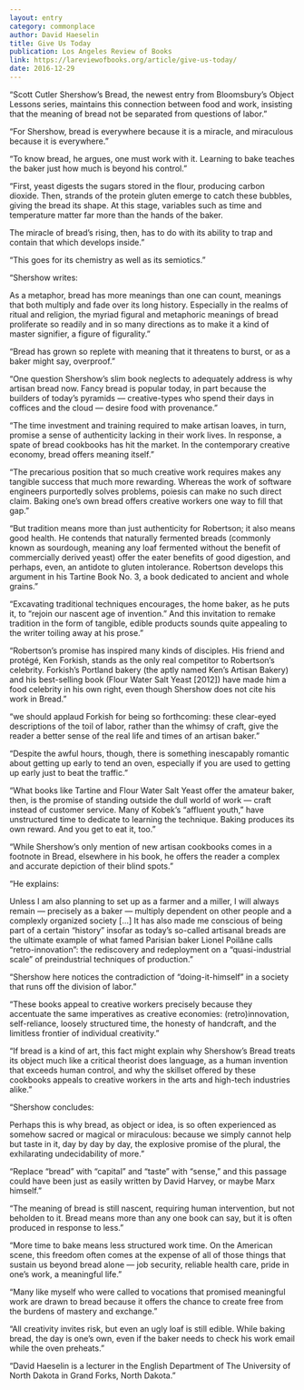 ```yaml
---
layout: entry
category: commonplace
author: David Haeselin
title: Give Us Today
publication: Los Angeles Review of Books
link: https://lareviewofbooks.org/article/give-us-today/
date: 2016-12-29
---
```


“Scott Cutler Shershow’s Bread, the newest entry from Bloomsbury’s Object Lessons series, maintains this connection between food and work, insisting that the meaning of bread not be separated from questions of labor.”

“For Shershow, bread is everywhere because it is a miracle, and miraculous because it is everywhere.”

“To know bread, he argues, one must work with it. Learning to bake teaches the baker just how much is beyond his control.”

“First, yeast digests the sugars stored in the flour, producing carbon dioxide. Then, strands of the protein gluten emerge to catch these bubbles, giving the bread its shape. At this stage, variables such as time and temperature matter far more than the hands of the baker.

The miracle of bread’s rising, then, has to do with its ability to trap and contain that which develops inside.”

“This goes for its chemistry as well as its semiotics.”

“Shershow writes:

As a metaphor, bread has more meanings than one can count, meanings that both multiply and fade over its long history. Especially in the realms of ritual and religion, the myriad figural and metaphoric meanings of bread proliferate so readily and in so many directions as to make it a kind of master signifier, a figure of figurality.”

“Bread has grown so replete with meaning that it threatens to burst, or as a baker might say, overproof.”

“One question Shershow’s slim book neglects to adequately address is why artisan bread now. Fancy bread is popular today, in part because the builders of today’s pyramids — creative-types who spend their days in coffices and the cloud — desire food with provenance.”

“The time investment and training required to make artisan loaves, in turn, promise a sense of authenticity lacking in their work lives. In response, a spate of bread cookbooks has hit the market. In the contemporary creative economy, bread offers meaning itself.”

“The precarious position that so much creative work requires makes any tangible success that much more rewarding. Whereas the work of software engineers purportedly solves problems, poiesis can make no such direct claim. Baking one’s own bread offers creative workers one way to fill that gap.”

“But tradition means more than just authenticity for Robertson; it also means good health. He contends that naturally fermented breads (commonly known as sourdough, meaning any loaf fermented without the benefit of commercially derived yeast) offer the eater benefits of good digestion, and perhaps, even, an antidote to gluten intolerance. Robertson develops this argument in his Tartine Book No. 3, a book dedicated to ancient and whole grains.”

“Excavating traditional techniques encourages, the home baker, as he puts it, to “rejoin our nascent age of invention.” And this invitation to remake tradition in the form of tangible, edible products sounds quite appealing to the writer toiling away at his prose.”

“Robertson’s promise has inspired many kinds of disciples. His friend and protégé, Ken Forkish, stands as the only real competitor to Robertson’s celebrity. Forkish’s Portland bakery (the aptly named Ken’s Artisan Bakery) and his best-selling book (Flour Water Salt Yeast [2012]) have made him a food celebrity in his own right, even though Shershow does not cite his work in Bread.”

“we should applaud Forkish for being so forthcoming: these clear-eyed descriptions of the toil of labor, rather than the whimsy of craft, give the reader a better sense of the real life and times of an artisan baker.”

“Despite the awful hours, though, there is something inescapably romantic about getting up early to tend an oven, especially if you are used to getting up early just to beat the traffic.”

“What books like Tartine and Flour Water Salt Yeast offer the amateur baker, then, is the promise of standing outside the dull world of work — craft instead of customer service. Many of Kobek’s “affluent youth,” have unstructured time to dedicate to learning the technique. Baking produces its own reward. And you get to eat it, too.”

“While Shershow’s only mention of new artisan cookbooks comes in a footnote in Bread, elsewhere in his book, he offers the reader a complex and accurate depiction of their blind spots.”

“He explains:

Unless I am also planning to set up as a farmer and a miller, I will always remain — precisely as a baker — multiply dependent on other people and a complexly organized society […] It has also made me conscious of being part of a certain “history” insofar as today’s so-called artisanal breads are the ultimate example of what famed Parisian baker Lionel Poilâne calls “retro-innovation”: the rediscovery and redeployment on a “quasi-industrial scale” of preindustrial techniques of production.”

“Shershow here notices the contradiction of “doing-it-himself” in a society that runs off the division of labor.”

“These books appeal to creative workers precisely because they accentuate the same imperatives as creative economies: (retro)innovation, self-reliance, loosely structured time, the honesty of handcraft, and the limitless frontier of individual creativity.”

“If bread is a kind of art, this fact might explain why Shershow’s Bread treats its object much like a critical theorist does language, as a human invention that exceeds human control, and why the skillset offered by these cookbooks appeals to creative workers in the arts and high-tech industries alike.”

“Shershow concludes:

Perhaps this is why bread, as object or idea, is so often experienced as somehow sacred or magical or miraculous: because we simply cannot help but taste in it, day by day by day, the explosive promise of the plural, the exhilarating undecidability of more.”

“Replace “bread” with “capital” and “taste” with “sense,” and this passage could have been just as easily written by David Harvey, or maybe Marx himself.”

“The meaning of bread is still nascent, requiring human intervention, but not beholden to it. Bread means more than any one book can say, but it is often produced in response to less.”

“More time to bake means less structured work time. On the American scene, this freedom often comes at the expense of all of those things that sustain us beyond bread alone — job security, reliable health care, pride in one’s work, a meaningful life.”

“Many like myself who were called to vocations that promised meaningful work are drawn to bread because it offers the chance to create free from the burdens of mastery and exchange.”

“All creativity invites risk, but even an ugly loaf is still edible. While baking bread, the day is one’s own, even if the baker needs to check his work email while the oven preheats.”

“David Haeselin is a lecturer in the English Department of The University of North Dakota in Grand Forks, North Dakota.”

